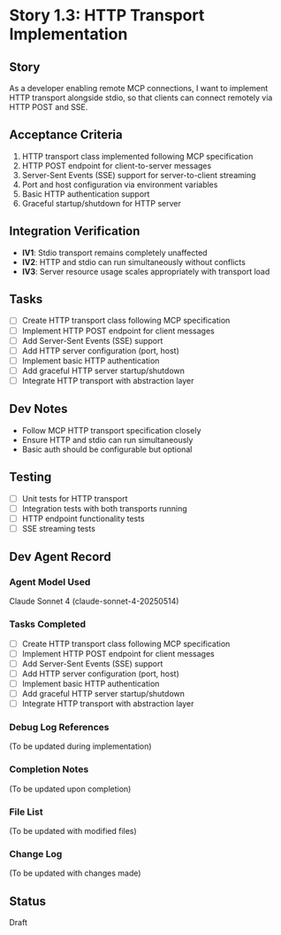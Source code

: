 # Story 1.3: HTTP Transport Implementation

## Story
As a developer enabling remote MCP connections,
I want to implement HTTP transport alongside stdio,
so that clients can connect remotely via HTTP POST and SSE.

## Acceptance Criteria
1. HTTP transport class implemented following MCP specification
2. HTTP POST endpoint for client-to-server messages
3. Server-Sent Events (SSE) support for server-to-client streaming
4. Port and host configuration via environment variables
5. Basic HTTP authentication support
6. Graceful startup/shutdown for HTTP server

## Integration Verification
- **IV1**: Stdio transport remains completely unaffected
- **IV2**: HTTP and stdio can run simultaneously without conflicts
- **IV3**: Server resource usage scales appropriately with transport load

## Tasks
- [ ] Create HTTP transport class following MCP specification
- [ ] Implement HTTP POST endpoint for client messages
- [ ] Add Server-Sent Events (SSE) support
- [ ] Add HTTP server configuration (port, host)
- [ ] Implement basic HTTP authentication
- [ ] Add graceful HTTP server startup/shutdown
- [ ] Integrate HTTP transport with abstraction layer

## Dev Notes
- Follow MCP HTTP transport specification closely
- Ensure HTTP and stdio can run simultaneously
- Basic auth should be configurable but optional

## Testing
- [ ] Unit tests for HTTP transport
- [ ] Integration tests with both transports running
- [ ] HTTP endpoint functionality tests
- [ ] SSE streaming tests

## Dev Agent Record

### Agent Model Used
Claude Sonnet 4 (claude-sonnet-4-20250514)

### Tasks Completed
- [ ] Create HTTP transport class following MCP specification
- [ ] Implement HTTP POST endpoint for client messages
- [ ] Add Server-Sent Events (SSE) support
- [ ] Add HTTP server configuration (port, host)
- [ ] Implement basic HTTP authentication
- [ ] Add graceful HTTP server startup/shutdown
- [ ] Integrate HTTP transport with abstraction layer

### Debug Log References
(To be updated during implementation)

### Completion Notes
(To be updated upon completion)

### File List
(To be updated with modified files)

### Change Log
(To be updated with changes made)

## Status
Draft